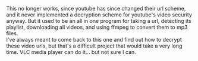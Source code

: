 This no longer works, since youtube has since changed their url scheme, and it never implemented a decryption scheme for youtube's video security anyway.  But it used to be an all in one program for taking a url, detecting its playlist, downloading all videos, and using ffmpeg to convert them to mp3 files.  
I've always meant to come back to this one and find out how to decrypt these video urls, but that's a difficult project that would take a very long time.  VLC media player can do it... but not sure I can.
